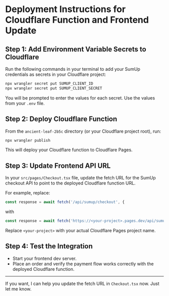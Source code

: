 # Deployment Instructions for Cloudflare Function and Frontend Update

## Step 1: Add Environment Variable Secrets to Cloudflare

Run the following commands in your terminal to add your SumUp credentials as secrets in your Cloudflare project:

```bash
npx wrangler secret put SUMUP_CLIENT_ID
npx wrangler secret put SUMUP_CLIENT_SECRET
```

You will be prompted to enter the values for each secret. Use the values from your `.env` file.

## Step 2: Deploy Cloudflare Function

From the `ancient-leaf-2b5c` directory (or your Cloudflare project root), run:

```bash
npx wrangler publish
```

This will deploy your Cloudflare function to Cloudflare Pages.

## Step 3: Update Frontend API URL

In your `src/pages/Checkout.tsx` file, update the fetch URL for the SumUp checkout API to point to the deployed Cloudflare function URL.

For example, replace:

```typescript
const response = await fetch('/api/sumup/checkout', {
```

with

```typescript
const response = await fetch('https://<your-project>.pages.dev/api/sumup/checkout', {
```

Replace `<your-project>` with your actual Cloudflare Pages project name.

## Step 4: Test the Integration

- Start your frontend dev server.
- Place an order and verify the payment flow works correctly with the deployed Cloudflare function.

---

If you want, I can help you update the fetch URL in `Checkout.tsx` now. Just let me know.
